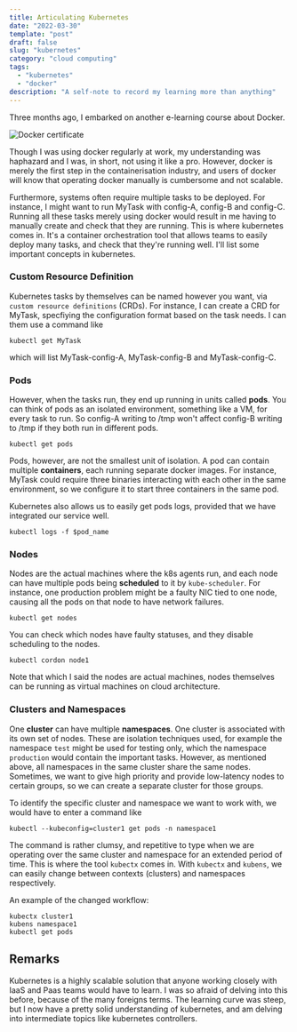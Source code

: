 ```yaml
---
title: Articulating Kubernetes
date: "2022-03-30"
template: "post"
draft: false
slug: "kubernetes"
category: "cloud computing"
tags:
  - "kubernetes"
  - "docker"
description: "A self-note to record my learning more than anything"
---
```


Three months ago, I embarked on another e-learning course about Docker. 

![Docker certificate](/media/docker-cert.png)

Though I was using docker regularly at work, my understanding was haphazard and I was, in short, not using it like a pro. However, docker is merely the first step in the containerisation industry, and users of docker will know that operating docker manually is cumbersome and not scalable.

Furthermore, systems often require multiple tasks to be deployed. For instance, I might want to run MyTask with config-A, config-B and config-C. Running all these tasks merely using docker would result in me having to manually create and check that they are running. This is where kubernetes comes in. It's a container orchestration tool that allows teams to easily deploy many tasks, and check that they're running well. I'll list some important concepts in kubernetes.

### Custom Resource Definition

Kubernetes tasks by themselves can be named however you want, via `custom resource definitions` (CRDs). For instance, I can create a CRD for MyTask, specfiying the configuration format based on the task needs. I can them use a command like 

	kubectl get MyTask
	
which will list MyTask-config-A, MyTask-config-B and MyTask-config-C.

### Pods

However, when the tasks run, they end up running in units called **pods**. You can think of pods as an isolated environment, something like a VM, for every task to run. So config-A writing to /tmp won't affect config-B writing to /tmp if they both run in different pods.

	kubectl get pods
	
Pods, however, are not the smallest unit of isolation. A pod can contain multiple **containers**, each running separate docker images. For instance, MyTask could require three binaries interacting with each other in the same environment, so we configure it to start three containers in the same pod.

Kubernetes also allows us to easily get pods logs, provided that we have integrated our service well.

	kubectl logs -f $pod_name

### Nodes

Nodes are the actual machines where the k8s agents run, and each node can have multiple pods being **scheduled** to it by `kube-scheduler`. For instance, one production problem might be a faulty NIC tied to one node, causing all the pods on that node to have network failures.

	kubectl get nodes
	
You can check which nodes have faulty statuses, and they disable scheduling to the nodes.

	kubectl cordon node1
	
Note that which I said the nodes are actual machines, nodes themselves can be running as virtual machines on cloud architecture.

### Clusters and Namespaces

One **cluster** can have multiple **namespaces**. One cluster is associated with its own set of nodes. These are isolation techniques used, for example the namespace `test` might be used for testing only, which the namespace `production` would contain the important tasks. However, as mentioned above, all namespaces in the same cluster share the same nodes. Sometimes, we want to give high priority and provide low-latency nodes to certain groups, so we can create a separate cluster for those groups.

To identify the specific cluster and namespace we want to work with, we would have to enter a command like

	kubectl --kubeconfig=cluster1 get pods -n namespace1
	
The command is rather clumsy, and repetitive to type when we are operating over the same cluster and namespace for an extended period of time. This is where the tool `kubectx` comes in. With `kubectx` and `kubens`, we can easily change between contexts (clusters) and namespaces respectively.

An example of the changed workflow:

	kubectx cluster1
	kubens namespace1
	kubectl get pods
	
## Remarks

Kubernetes is a highly scalable solution that anyone working closely with IaaS and Paas teams would have to learn. I was so afraid of delving into this before, because of the many foreigns terms. The learning curve was steep, but I now have a pretty solid understanding of kubernetes, and am delving into intermediate topics like kubernetes controllers.
